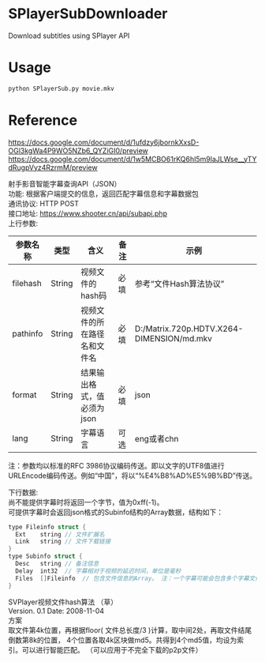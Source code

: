 # SPlayerSubDownloader
Download subtitles using SPlayer API

# Usage
``` sh
python SPlayerSub.py movie.mkv
```

# Reference
https://docs.google.com/document/d/1ufdzy6jbornkXxsD-OGl3kgWa4P9WO5NZb6_QYZiGI0/preview
https://docs.google.com/document/d/1w5MCBO61rKQ6hI5m9laJLWse__yTYdRugpVyz4RzrmM/preview

射手影音智能字幕查询API（JSON）</br>
功能: 根据客户端提交的信息，返回匹配字幕信息和字幕数据包</br>
通讯协议: HTTP POST</br>
接口地址: https://www.shooter.cn/api/subapi.php</br>
上行参数:</br>

|参数名称|类型|含义|备注|示例|
|--------|----|----|----|----|
|filehash|String|视频文件的hash码|必填|参考“文件Hash算法协议”|
|pathinfo|String|视频文件的所在路径名和文件名|必填|D:/Matrix.720p.HDTV.X264-DIMENSION/md.mkv|
|format|String|结果输出格式，值必须为 json|必填|json|
|lang|String|字幕语言|可选|eng或者chn|

注：参数均以标准的RFC 3986协议编码传送。即以文字的UTF8值进行URLEncode编码传送。例如“中国”，将以“%E4%B8%AD%E5%9B%BD”传送。

下行数据:</br>
尚不能提供字幕时将返回一个字节，值为0xff(-1)。</br>
可提供字幕时会返回json格式的Subinfo结构的Array数据，结构如下：</br>

``` c
type Fileinfo struct {
  Ext    string // 文件扩展名
  Link   string // 文件下载链接
}
type Subinfo struct {
  Desc   string // 备注信息
  Delay  int32  // 字幕相对于视频的延迟时间，单位是毫秒
  Files  []Fileinfo  // 包含文件信息的Array。 注：一个字幕可能会包含多个字幕文件，例如：idx+sub格式
}
```

SVPlayer视频文件hash算法 （草）</br>
Version. 0.1    Date: 2008-11-04</br>
方案</br>
取文件第4k位置，再根据floor( 文件总长度/3 )计算，取中间2处，再取文件结尾倒数第8k的位置， 4个位置各取4k区块做md5。共得到4个md5值，均设为索引。可以进行智能匹配。 （可以应用于不完全下载的p2p文件）
